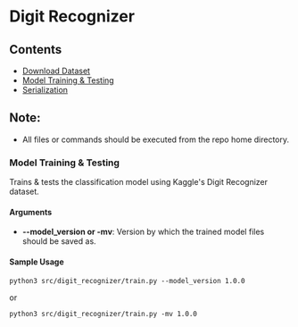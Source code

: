 # Digit Recognizer

## Contents

- [Download Dataset](#download-dataset)
- [Model Training & Testing](#model-training-&-testing-spam-classification)
- [Serialization](#serialization)

## Note:

- All files or commands should be executed from the repo home directory.

### Model Training & Testing

Trains & tests the classification model using Kaggle's Digit Recognizer dataset.

#### Arguments

- **--model_version or -mv**: Version by which the trained model files should be saved as.

#### Sample Usage

```
python3 src/digit_recognizer/train.py --model_version 1.0.0
```

or

```
python3 src/digit_recognizer/train.py -mv 1.0.0
```
